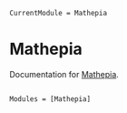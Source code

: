 ```@meta
CurrentModule = Mathepia
```

# Mathepia

Documentation for [Mathepia](https://github.com/Song921012/Mathepia.jl).

```@index
```

```@autodocs
Modules = [Mathepia]
```
